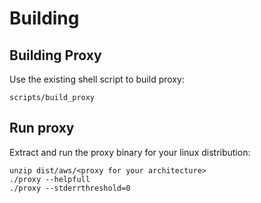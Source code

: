 # Building

## Building Proxy

Use the existing shell script to build proxy:

```shell
scripts/build_proxy
```

## Run proxy

Extract and run the proxy binary for your linux distribution:

```shell
unzip dist/aws/<proxy for your architecture>
./proxy --helpfull
./proxy --stderrthreshold=0
```
